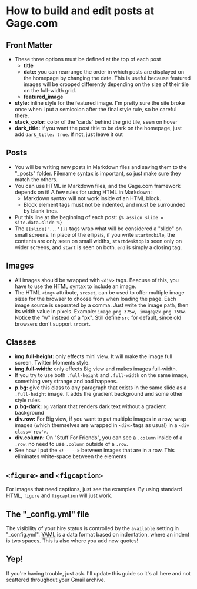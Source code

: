 # How to build and edit posts at Gage.com
## Front Matter
- These three options must be defined at the top of each post
    - **title**
    - **date:** you can rearrange the order in which posts are displayed on the homepage by changing the date. This is useful because featured images will be cropped differently depending on the size of their tile on the full-width grid.
    - **featured_image**
- **style:** inline style for the featured image. I'm pretty sure the site broke once when I put a semicolon after the final style rule, so be careful there.
- **stack_color:** color of the 'cards' behind the grid tile, seen on hover
- **dark_title:** if you want the post title to be dark on the homepage, just add `dark_title: true`. If not, just leave it out

## Posts
- You will be writing new posts in Markdown files and saving them to the "_posts" folder. Filename syntax is important, so just make sure they match the others.
- You can use HTML in Markdown files, and the Gage.com framework depends on it! A few rules for using HTML in Markdown:
    - Markdown syntax will not work inside of an HTML block.
    - Block element tags must not be indented, and must be surrounded by blank lines.
- Put this line at the beginning of each post: `{% assign slide = site.data.slide %}`
- The `{{slide['...']}}` tags wrap what will be considered a "slide" on small screens. In place of the ellipsis, if you write `startmobile`, the contents are only seen on small widths, `startdesktop` is seen only on wider screens, and `start` is seen on both. `end` is simply a closing tag.

## Images

- All images should be wrapped with `<div>` tags. Beacuse of this, you have to use the HTML syntax to include an image.
- The HTML `<img>` attribute, `srcset`, can be used to offer multiple image sizes for the browser to choose from when loading the page. Each image source is separated by a comma. Just write the image path, then its width value in pixels. Example: `image.png 375w, image@2x.png 750w`. Notice the "w" instead of a "px". Still define `src` for default, since old browsers don't support `srcset`.

## Classes
- **img.full-height:** only effects mini view. It will make the image full screen, Twitter Moments style.
- **img.full-width:** only effects Big view and makes images full-width.
- If you try to use both `.full-height` and `.full-width` on the same image, something very strange and bad happens.
- **p.bg:** give this class to any paragraph that exists in the same slide as a `.full-height` image. It adds the gradient background and some other style rules.
- **p.bg-dark:** `bg` variant that renders dark text without a gradient background
- **div.row:** For Big view, if you want to put multiple images in a row, wrap images (which themselves are wrapped in `<div>` tags as usual) in a `<div class='row'>`.
- **div.column:** On "Stuff For Friends", you can see a `.column` inside of a `.row`. no need to use `.column` outside of a `.row`.
- See how I put the `<!-- -->` between images that are in a row. This eliminates white-space between the elements

## `<figure>` and `<figcaption>`
For images that need captions, just see the examples. By using standard HTML, `figure` and `figcaption` will just work.

## The "_config.yml" file

The visibility of your hire status is controlled by the `available` setting in "_config.yml". [YAML](https://learnxinyminutes.com/docs/yaml/) is a data format based on indentation, where an indent is two spaces. This is also where you add new quotes!

## Yep!

If you're having trouble, just ask. I'll update this guide so it's all here and not scattered throughout your Gmail archive.